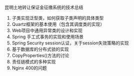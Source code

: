 昆明土地转让保证金征缴系统的技术总结

1. 子类实现泛型类，如何获取子类声明的具体类型
2. Quartz框架的基本使用（包含其调度类的实现）
3. Web项目中通用异常类的设计和实现
4. Spring 手工式事务的实现和使用场景
5. Spring Security session认证，关于session失效策略的实现
6. 基于数据库的分布式锁的实现
7. CopyProperties()方法的讨论
8. 责任链模式的多种实现
9. Nginx 400的问题
